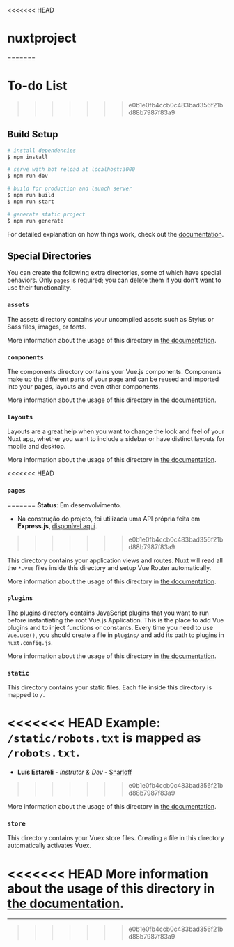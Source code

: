 <<<<<<< HEAD
# nuxtproject
=======
# To-do List  
>>>>>>> e0b1e0fb4ccb0c483bad356f21bd88b7987f83a9

## Build Setup

```bash
# install dependencies
$ npm install

# serve with hot reload at localhost:3000
$ npm run dev

# build for production and launch server
$ npm run build
$ npm run start

# generate static project
$ npm run generate
```

For detailed explanation on how things work, check out the [documentation](https://nuxtjs.org).

## Special Directories

You can create the following extra directories, some of which have special behaviors. Only `pages` is required; you can delete them if you don't want to use their functionality.

### `assets`

The assets directory contains your uncompiled assets such as Stylus or Sass files, images, or fonts.

More information about the usage of this directory in [the documentation](https://nuxtjs.org/docs/2.x/directory-structure/assets).

### `components`

The components directory contains your Vue.js components. Components make up the different parts of your page and can be reused and imported into your pages, layouts and even other components.

More information about the usage of this directory in [the documentation](https://nuxtjs.org/docs/2.x/directory-structure/components).

### `layouts`

Layouts are a great help when you want to change the look and feel of your Nuxt app, whether you want to include a sidebar or have distinct layouts for mobile and desktop.

More information about the usage of this directory in [the documentation](https://nuxtjs.org/docs/2.x/directory-structure/layouts).


<<<<<<< HEAD
### `pages`
=======
**Status**: Em desenvolvimento.

- Na construção do projeto, foi utilizada uma API própria feita em **Express.js**, [disponível aqui](https://github.com/LePetuconski/Api-Todo-List).
>>>>>>> e0b1e0fb4ccb0c483bad356f21bd88b7987f83a9

This directory contains your application views and routes. Nuxt will read all the `*.vue` files inside this directory and setup Vue Router automatically.

More information about the usage of this directory in [the documentation](https://nuxtjs.org/docs/2.x/get-started/routing).

### `plugins`

The plugins directory contains JavaScript plugins that you want to run before instantiating the root Vue.js Application. This is the place to add Vue plugins and to inject functions or constants. Every time you need to use `Vue.use()`, you should create a file in `plugins/` and add its path to plugins in `nuxt.config.js`.

More information about the usage of this directory in [the documentation](https://nuxtjs.org/docs/2.x/directory-structure/plugins).

### `static`

This directory contains your static files. Each file inside this directory is mapped to `/`.

<<<<<<< HEAD
Example: `/static/robots.txt` is mapped as `/robots.txt`.
=======
* **Luís Estareli** - *Instrutor & Dev* - [Snarloff](https://github.com/Snarloff)
>>>>>>> e0b1e0fb4ccb0c483bad356f21bd88b7987f83a9

More information about the usage of this directory in [the documentation](https://nuxtjs.org/docs/2.x/directory-structure/static).

### `store`

This directory contains your Vuex store files. Creating a file in this directory automatically activates Vuex.

<<<<<<< HEAD
More information about the usage of this directory in [the documentation](https://nuxtjs.org/docs/2.x/directory-structure/store).
=======
---
>>>>>>> e0b1e0fb4ccb0c483bad356f21bd88b7987f83a9
